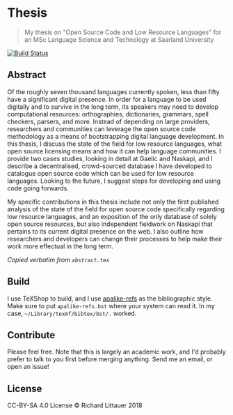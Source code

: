 # Thesis

> My thesis on "Open Source Code and Low Resource Languages" for an MSc Language Science and Technology at Saarland University

[![Build Status](https://api.travis-ci.org/RichardLitt/thesis.svg?branch=master)](https://travis-ci.org/RichardLitt/thesis)

## Abstract


Of the roughly seven thousand languages currently spoken, less than fifty have a significant digital presence. In order for a language to be used digitally and to survive in the long term, its speakers may need to develop computational resources: orthographies, dictionaries, grammars, spell checkers, parsers, and more. Instead of depending on large providers, researchers and communities can leverage the open source code methodology as a means of bootstrapping digital language development. In this thesis, I discuss the state of the field for low resource languages, what open source licensing means and how it can help language communities. I provide two cases studies, looking in detail at Gaelic and Naskapi, and I describe a decentralised, crowd-sourced database I have developed to catalogue open source code which can be used for low resource languages. Looking to the future, I suggest steps for developing and using code going forwards.

My specific contributions in this thesis include not only the first published analysis of the state of the field for open source code specifically regarding low resource languages, and an exposition of the only database of solely open source resources, but also independent fieldwork on Naskapi that pertains to its current digital presence on the web. I also outline how researchers and developers can change their processes to help make their work more effectual in the long term.

_Copied verbatim from `abstract.tex`_

## Build

I use TeXShop to build, and I use [apalike-refs](https://github.com/matthieu-vergne/LaTeX) as the bibliographic style. Make sure to put `apalike-refs.bst` where your system can read it. In my case, `~/Library/texmf/bibtex/bst/.` worked.

## Contribute

Please feel free. Note that this is largely an academic work, and I'd probably prefer to talk to you first before merging anything. Send me an email, or open an issue!

## License

CC-BY-SA 4.0 License © Richard Littauer 2018
